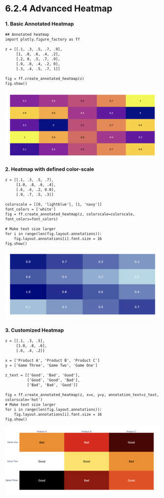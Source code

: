 # 6.2.4 Advanced Heatmap

### 1. Basic Annotated Heatmap

```text
## Annotated heatmap
import plotly.figure_factory as ff

z = [[.1, .3, .5, .7, .9],
     [1, .8, .6, .4, .2],
     [.2, 0, .5, .7, .9],
     [.9, .8, .4, .2, 0],
     [.3, .4, .5, .7, 1]]

fig = ff.create_annotated_heatmap(z)
fig.show()
```

![](../../.gitbook/assets/screenshot-2020-07-26-at-18.04.28.png)

### 2. Heatmap with defined color-scale

```text
z = [[.1, .3, .5, .7],
     [1.0, .8, .6, .4],
     [.6, .4, .2, 0.0],
     [.9, .7, .5, .3]]

colorscale = [[0, 'lightblue'], [1, 'navy']]
font_colors = ['white']
fig = ff.create_annotated_heatmap(z, colorscale=colorscale, font_colors=font_colors)

# Make text size larger
for i in range(len(fig.layout.annotations)):
    fig.layout.annotations[i].font.size = 16
fig.show()
```

![](../../.gitbook/assets/screenshot-2020-07-26-at-18.04.20.png)

### 3. Customized Heatmap

```text
z = [[.1, .3, .5],
     [1.0, .8, .6],
     [.6, .4, .2]]

x = ['Product A', 'Product B', 'Product C']
y = ['Game Three', 'Game Two', 'Game One']

z_text = [['Good', 'Bad', 'Good'],
          ['Good', 'Good', 'Bad'],
          ['Bad', 'Bad', 'Good']]

fig = ff.create_annotated_heatmap(z, x=x, y=y, annotation_text=z_text, colorscale='hot')
# Make text size larger
for i in range(len(fig.layout.annotations)):
    fig.layout.annotations[i].font.size = 16
fig.show()
```

![](../../.gitbook/assets/screenshot-2020-07-26-at-18.14.30.png)

